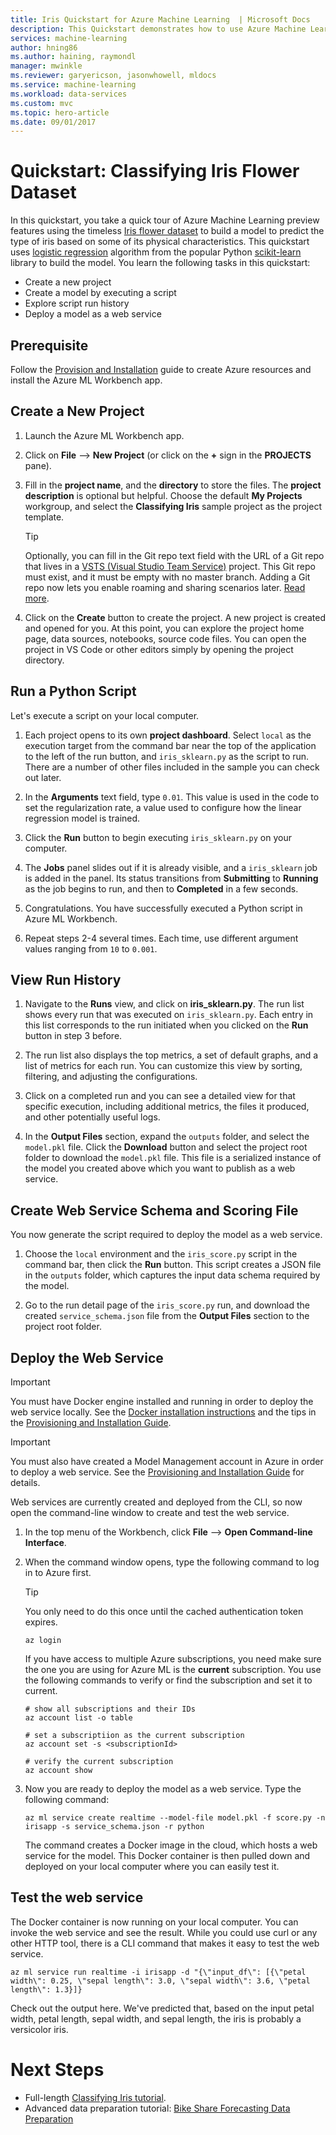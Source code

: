 ```yaml
---
title: Iris Quickstart for Azure Machine Learning  | Microsoft Docs
description: This Quickstart demonstrates how to use Azure Machine Learning to process the timeless Iris flower dataset with the preview features Azure Machine Learning.
services: machine-learning
author: hning86
ms.author: haining, raymondl
manager: mwinkle
ms.reviewer: garyericson, jasonwhowell, mldocs
ms.service: machine-learning
ms.workload: data-services
ms.custom: mvc
ms.topic: hero-article
ms.date: 09/01/2017
---
```


# Quickstart: Classifying Iris Flower Dataset
In this quickstart, you take a quick tour of Azure Machine Learning preview features using the timeless [Iris flower dataset](https://en.wikipedia.org/wiki/iris_flower_data_set) to build a model to predict the type of iris based on some of its physical characteristics.  This quickstart uses [logistic regression](https://en.wikipedia.org/wiki/Logistic_regression) algorithm from the popular Python [scikit-learn](http://scikit-learn.org/stable/index.html) library to build the model.  You learn the following tasks in this quickstart: 

- Create a new project
- Create a model by executing a script
- Explore script run history
- Deploy a model as a web service

## Prerequisite
Follow the [Provision and Installation](./quick-start-installation.md) guide to create Azure resources and install the Azure ML Workbench app.

## Create a New Project
1. Launch the Azure ML Workbench app. 

2. Click on **File** --> **New Project** (or click on the **+** sign in the **PROJECTS** pane). 

3. Fill in the **project name**, and the **directory** to store the files. The **project description** is optional but helpful. Choose the default **My Projects** workgroup, and select the **Classifying Iris** sample project as the project template.

    >[!TIP]
    >Optionally, you can fill in the Git repo text field with the URL of a Git repo that lives in a [VSTS (Visual Studio Team Service)](https://www.visualstudio.com) project. This Git repo must exist, and it must be empty with no master branch. Adding a Git repo now lets you enable roaming and sharing scenarios later. [Read more](how-to-use-git.md).

4. Click on the **Create** button to create the project. A new project is created and opened for you. At this point, you can explore the project home page, data sources, notebooks, source code files. You can open the project in VS Code or other editors simply by opening the project directory. 

## Run a Python Script
Let's execute a script on your local computer. 

1. Each project opens to its own **project dashboard**. Select `local` as the execution target from the command bar near the top of the application to the left of the run button, and `iris_sklearn.py` as the script to run.  There are a number of other files included in the sample you can check out later. 

2. In the **Arguments** text field, type `0.01`. This value is used in the code to set the regularization rate, a value used to configure how the linear regression model is trained. 

3. Click the **Run** button to begin executing `iris_sklearn.py` on your computer. 

4. The **Jobs** panel slides out if it is already visible, and a `iris_sklearn` job is added in the panel. Its status transitions from **Submitting** to **Running** as the job begins to run, and then to **Completed** in a few seconds. 

5. Congratulations. You have successfully executed a Python script in Azure ML Workbench.

6. Repeat steps 2-4 several times. Each time, use different argument values ranging from `10` to `0.001`.

## View Run History
1. Navigate to the **Runs** view, and click on **iris_sklearn.py**. The run list shows every run that was executed on `iris_sklearn.py`. Each entry in this list corresponds to the run initiated when you clicked on the **Run** button in step 3 before. 

2. The run list also displays the top metrics, a set of default graphs, and a list of metrics for each run. You can customize this view by sorting, filtering, and adjusting the configurations.

3. Click on a completed run and you can see a detailed view for that specific execution, including additional metrics, the files it produced, and other potentially useful logs.

4. In the **Output Files** section, expand the `outputs` folder, and select the `model.pkl` file. Click the **Download** button and select the project root folder to download the `model.pkl` file. This file is a serialized instance of the model you created above which you want to publish as a web service. 

## Create Web Service Schema and Scoring File
You now generate the script required to deploy the model as a web service.

1. Choose the `local` environment and the `iris_score.py` script in the command bar, then click the **Run** button. This script creates a JSON file in the `outputs` folder, which captures the input data schema required by the model.

2. Go to the run detail page of the `iris_score.py` run, and download the created `service_schema.json` file from the **Output Files** section to the project root folder.

## Deploy the Web Service
>[!IMPORTANT]
>You must have Docker engine installed and running in order to deploy the web service locally.  See the [Docker installation instructions](https://docs.docker.com/engine/installation/) and the tips in the [Provisioning and Installation Guide](./quick-start-installation.md). 

>[!IMPORTANT]
>You must also have created a Model Management account in Azure in order to deploy a web service. See the [Provisioning and Installation Guide](quick-start-installation.md) for details.

Web services are currently created and deployed from the CLI, so now open the command-line window to create and test the web service.

1. In the top menu of the Workbench, click **File** --> **Open Command-line Interface**.

2. When the command window opens, type the following command to log in to Azure first.
    >[!TIP]
    >You only need to do this once until the cached authentication token expires.

    ```shell
    az login
    ```
   
    If you have access to multiple Azure subscriptions, you need make sure the one you are using for Azure ML is the **current** subscription. You use the following commands to verify or find the subscription and set it to current.
    ```shell
    # show all subscriptions and their IDs
    az account list -o table

    # set a subscriptiion as the current subscription
    az account set -s <subscriptionId>

    # verify the current subscription
    az account show
    ```
3. Now you are ready to deploy the model as a web service. Type the following command:

    ```shell
    az ml service create realtime --model-file model.pkl -f score.py -n irisapp -s service_schema.json -r python
    ```
 
    The command creates a Docker image in the cloud, which hosts a web service for the model. This Docker container is then pulled down and deployed on your local computer where you can easily test it. 

## Test the web service
The Docker container is now running on your local computer. You can invoke the web service and see the result.  While you could use curl or any other HTTP tool, there is a CLI command that makes it easy to test the web service. 

```shell
az ml service run realtime -i irisapp -d "{\"input_df\": [{\"petal width\": 0.25, \"sepal length\": 3.0, \"sepal width\": 3.6, \"petal length\": 1.3}]} 
```

Check out the output here. We've predicted that, based on the input petal width, petal length, sepal width, and sepal length, the iris is probably a versicolor iris. 

# Next Steps
- Full-length [Classifying Iris tutorial](tutorial-classifying-iris-part-1.md).
- Advanced data preparation tutorial: [Bike Share Forecasting Data Preparation](./doc-template-tutorial.md)
